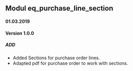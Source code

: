 ## Modul eq_purchase_line_section

#### 01.03.2019
#### Version 1.0.0
##### ADD
- Added Sections for purchase order lines.
- Adapted pdf for purchase order to work with sections.